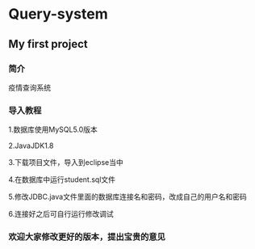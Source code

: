 # Query-system
## My first project
### 简介
疫情查询系统
### 导入教程
1.数据库使用MySQL5.0版本

2.JavaJDK1.8

3.下载项目文件，导入到eclipse当中

4.在数据库中运行student.sql文件

5.修改JDBC.java文件里面的数据库连接名和密码，改成自己的用户名和密码

6.连接好之后可自行运行修改调试

### 欢迎大家修改更好的版本，提出宝贵的意见
